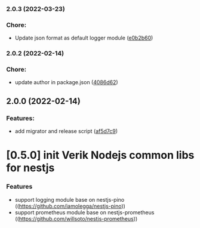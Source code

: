 ### 2.0.3 (2022-03-23)


### Chore:

* Update json format as default logger module ([e0b2b60](https://github.com/verik-systems/node-commons/commit/e0b2b6072bb062fca951d4527f26f3c82c9c755c))

### 2.0.2 (2022-02-14)


### Chore:

* update author in package.json ([4086d62](https://github.com/verik-systems/node-commons/commit/4086d62ac6e17aee78f7c49587f327b507e62526))

## 2.0.0 (2022-02-14)


### Features:

* add migrator and release script ([af5d7c9](https://github.com/verik-systems/node-commons/commit/af5d7c9ef3de13eb3133c8470d17fbab8edd18d9))

# [0.5.0] init Verik Nodejs common libs for nestjs


### Features

* support logging module base on nestjs-pino ((https://github.com/iamolegga/nestjs-pino))
* support prometheus module base on nestjs-prometheus ((https://github.com/willsoto/nestjs-prometheus))

